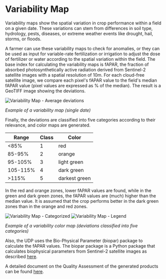 # Variability Map
Variability maps show the spatial variation in crop performance within a field on a given date. These variations can stem from differences in soil type, hydrology, pests, diseases, or extreme weather events like drought, hail, storms, or floods.

A farmer can use these variability maps to check for anomalies, or they can be used as input for variable-rate fertilization or irrigation to adjust the dose of fertilizer or water according to the spatial variation within the field.
The base index for calculating the variability maps is fAPAR, the fraction of absorbed photosynthetically active radiation derived from Sentinel-2 satellite images with a spatial resolution of 10m. For each cloud-free satellite image, we compare each pixel's fAPAR value to the field's median fAPAR value (pixel values are expressed as % of the median). The result is a GeoTIFF image showing the deviations.

![Variability Map - Average deviations](https://artifactory.vgt.vito.be:443/auxdata-public/Nextland/services/descriptions/yieldpotentialmap/yieldmap_raw.png)

*Example of a variability map (single date)*

Finally, the deviations are classified into five categories according to their relevance, and color maps are generated.

| Range    | Class | Color           |
|----------|-------|-----------------|
| <85%     | 1     | red             |
| 85-95%   | 2     | orange          |
| 95-105%  | 3     | light green     |
| 105-115% | 4     | dark green      |
| >115%    | 5     | darkest green   |

In the red and orange zones, lower fAPAR values are found, while in the green and dark green zones, the fAPAR values are (much) higher than the median value. It is assumed that the crop performs better in the dark green zones than in the orange and red zones.

![Variability Map - Categorized](https://artifactory.vgt.vito.be:443/auxdata-public/Nextland/services/descriptions/yieldpotentialmap/yieldmap_categories.png)
![Variability Map - Legend](https://artifactory.vgt.vito.be:443/auxdata-public/Nextland/services/descriptions/yieldpotentialmap/yieldmap_legend.png)

*Example of a variability color map (deviations classified into five categories)*

Also, the UDP uses the Bio-Physical Parameter (biopar) package to calculate the fAPAR values. The biopar package is a Python package that calculates biophysical parameters from Sentinel-2 satellite images as described [here](http://step.esa.int/docs/extra/ATBD_S2ToolBox_L2B_V1.1.pdf). 

A detailed document on the Quality Assessment of the generated products can be found [here](https://docs.terrascope.be/DataProducts/Sentinel-2/ATBD/VITO_S2_QAR_S2_BIOPAR_inter-comparison_V200_V102.pdf).